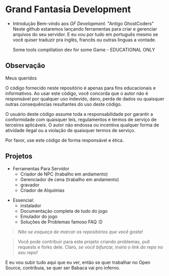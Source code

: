 # Grand Fantasia Development

 * Introdução
    Bem-vindo aos *GF Development.* "Antigo GhostCoders" Neste github estaremos lançando ferramentas para criar e gerenciar arquivos do seu servidor. E eu vou por tudo em português mesmo se você quiser traduzir pra inglês, francês ou outras linguas a vontade.
    
    Some tools complilation dev for some Game - EDUCATIONAL ONLY
    
## Observação

   Meus queridos

   O código fornecido neste repositório é apenas para fins educacionais e informativos. Ao usar este código, você concorda que o autor não é responsável por qualquer uso indevido, dano, perda de dados ou quaisquer outras consequências resultantes do uso deste código.

   O usuário deste código assume toda a responsabilidade por garantir a conformidade com quaisquer leis, regulamentos e termos de serviço de terceiros aplicáveis. O autor não endossa ou incentiva qualquer forma de atividade ilegal ou a violação de quaisquer termos de serviço.

Por favor, use este código de forma responsável e ética.

##  Projetos

- Ferramentas Para Servidor
  + Criador de NPC (trabalho em andamento)
  + Gerenciador de cena (trabalho em andamento)
  + gravador
  + Criador de Alquimias

+ Essencial:
  + instalador
  + Documentação completa de tudo do jogo
  + Emulador do jogo
  + Soluções de Problemas famoso FAQ :D
    
> *Não se esqueça de marcar os repositórios que você gosta!*

> Você pode contribuir para este projeto criando problemas, pull requests e forks dele. Claro, *se você bifurcar, insira o link do repo no seu repo!*

E eu vou subir tudo aqui que eu ver, então se quer trabalhar no Open Source, contribuia, se quer ser Babaca vai pro inferno.
